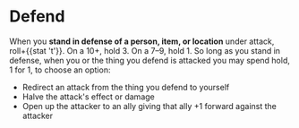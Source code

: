 # Defend
When you **stand in defense of a person, item, or location** under attack, roll+{{stat 't'}}. On a 10+, hold 3. On a 7–9, hold 1. So long as you stand in defense, when you or the thing you defend is attacked you may spend hold, 1 for 1, to choose an option:
 - Redirect an attack from the thing you defend to yourself
 - Halve the attack's effect or damage
 - Open up the attacker to an ally giving that ally +1 forward against the attacker